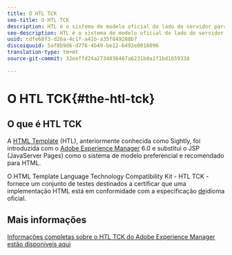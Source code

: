 ```yaml
---
title: O HTL TCK
seo-title: O HTL TCK
description: HTL é o sistema de modelo oficial do lado do servidor para o AEM
seo-description: HTL é o sistema de modelo oficial do lado do servidor para o AEM, e o TCK fornece um conjunto de testes para certificação de uma implementação HTL.
uuid: cdfe68f3-d26a-4c1f-a41b-a35f849288b7
discoiquuid: 5af8b9d6-d776-4b49-be12-6492e0016096
translation-type: tm+mt
source-git-commit: 32eaffd24a2734036467a6231b8a1f1bd1659338

---
```



# O HTL TCK{#the-htl-tck}

## O que é HTL TCK

A [HTML Template](https://docs.adobe.com/docs/en/htl.html "LanguageIntroduction to the HTML Template Language") (HTL), anteriormente conhecida como Sightly, foi introduzida com o [Adobe Experience Manager](http://www.adobe.com/solutions/web-experience-management.html) 6.0 e substitui o JSP (JavaServer Pages) como o sistema de modelo preferencial e recomendado para HTML.

O HTML Template Language Technology Compatibility Kit - HTL TCK - fornece um conjunto de testes destinados a certificar que uma implementação HTML está em conformidade com a especificação [de](https://github.com/adobe/htl-spec)idioma oficial.

## Mais informações

[Informações completas sobre o HTL TCK do Adobe Experience Manager estão disponíveis aqui](https://github.com/adobe/htl-tck)
